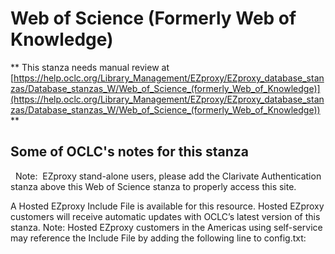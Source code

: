 # Web of Science (Formerly Web of Knowledge)
** This stanza needs manual review at [https://help.oclc.org/Library_Management/EZproxy/EZproxy_database_stanzas/Database_stanzas_W/Web_of_Science_(formerly_Web_of_Knowledge)](https://help.oclc.org/Library_Management/EZproxy/EZproxy_database_stanzas/Database_stanzas_W/Web_of_Science_(formerly_Web_of_Knowledge)) **

## Some of OCLC's notes for this stanza

&nbsp; Note:&nbsp; EZproxy stand-alone users, please add the Clarivate Authentication stanza above this Web of Science stanza to properly access this site.

A Hosted EZproxy Include File is available for this resource. Hosted EZproxy customers will receive automatic updates with OCLC&rsquo;s latest version of this stanza. Note: Hosted EZproxy customers in the Americas using self-service may reference the Include File by adding the following line to config.txt:

&nbsp;
